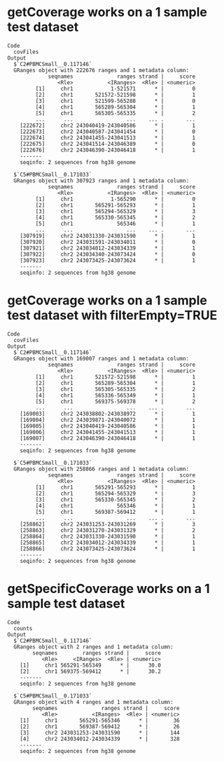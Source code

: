 # getCoverage works on a 1 sample test dataset

    Code
      covFiles
    Output
      $`C2#PBMCSmall__0.117146`
      GRanges object with 222676 ranges and 1 metadata column:
                 seqnames              ranges strand |     score
                    <Rle>           <IRanges>  <Rle> | <numeric>
             [1]     chr1            1-521571      * |         0
             [2]     chr1       521572-521598      * |         1
             [3]     chr1       521599-565288      * |         0
             [4]     chr1       565289-565304      * |         1
             [5]     chr1       565305-565335      * |         2
             ...      ...                 ...    ... .       ...
        [222672]     chr2 243040419-243040586      * |         1
        [222673]     chr2 243040587-243041454      * |         0
        [222674]     chr2 243041455-243041513      * |         1
        [222675]     chr2 243041514-243046389      * |         0
        [222676]     chr2 243046390-243046418      * |         1
        -------
        seqinfo: 2 sequences from hg38 genome
      
      $`C5#PBMCSmall__0.171033`
      GRanges object with 307923 ranges and 1 metadata column:
                 seqnames              ranges strand |     score
                    <Rle>           <IRanges>  <Rle> | <numeric>
             [1]     chr1            1-565290      * |         0
             [2]     chr1       565291-565293      * |         1
             [3]     chr1       565294-565329      * |         3
             [4]     chr1       565330-565345      * |         2
             [5]     chr1              565346      * |         1
             ...      ...                 ...    ... .       ...
        [307919]     chr2 243031330-243031590      * |         1
        [307920]     chr2 243031591-243034011      * |         0
        [307921]     chr2 243034012-243034339      * |         1
        [307922]     chr2 243034340-243073424      * |         0
        [307923]     chr2 243073425-243073624      * |         1
        -------
        seqinfo: 2 sequences from hg38 genome
      

# getCoverage works on a 1 sample test dataset with filterEmpty=TRUE

    Code
      covFiles
    Output
      $`C2#PBMCSmall__0.117146`
      GRanges object with 169007 ranges and 1 metadata column:
                 seqnames              ranges strand |     score
                    <Rle>           <IRanges>  <Rle> | <numeric>
             [1]     chr1       521572-521598      * |         1
             [2]     chr1       565289-565304      * |         1
             [3]     chr1       565305-565335      * |         2
             [4]     chr1       565336-565349      * |         1
             [5]     chr1       569375-569378      * |         2
             ...      ...                 ...    ... .       ...
        [169003]     chr2 243038802-243038972      * |         1
        [169004]     chr2 243039871-243040072      * |         1
        [169005]     chr2 243040419-243040586      * |         1
        [169006]     chr2 243041455-243041513      * |         1
        [169007]     chr2 243046390-243046418      * |         1
        -------
        seqinfo: 2 sequences from hg38 genome
      
      $`C5#PBMCSmall__0.171033`
      GRanges object with 258866 ranges and 1 metadata column:
                 seqnames              ranges strand |     score
                    <Rle>           <IRanges>  <Rle> | <numeric>
             [1]     chr1       565291-565293      * |         1
             [2]     chr1       565294-565329      * |         3
             [3]     chr1       565330-565345      * |         2
             [4]     chr1              565346      * |         1
             [5]     chr1       569387-569412      * |         1
             ...      ...                 ...    ... .       ...
        [258862]     chr2 243031253-243031269      * |         3
        [258863]     chr2 243031270-243031329      * |         2
        [258864]     chr2 243031330-243031590      * |         1
        [258865]     chr2 243034012-243034339      * |         1
        [258866]     chr2 243073425-243073624      * |         1
        -------
        seqinfo: 2 sequences from hg38 genome
      

# getSpecificCoverage works on a 1 sample test dataset

    Code
      counts
    Output
      $`C2#PBMCSmall__0.117146`
      GRanges object with 2 ranges and 1 metadata column:
            seqnames        ranges strand |     score
               <Rle>     <IRanges>  <Rle> | <numeric>
        [1]     chr1 565291-565349      * |      30.0
        [2]     chr1 569375-569412      * |      30.2
        -------
        seqinfo: 2 sequences from hg38 genome
      
      $`C5#PBMCSmall__0.171033`
      GRanges object with 4 ranges and 1 metadata column:
            seqnames              ranges strand |     score
               <Rle>           <IRanges>  <Rle> | <numeric>
        [1]     chr1       565291-565346      * |        36
        [2]     chr1       569387-569412      * |        26
        [3]     chr2 243031253-243031590      * |       144
        [4]     chr2 243034012-243034339      * |       328
        -------
        seqinfo: 2 sequences from hg38 genome
      

